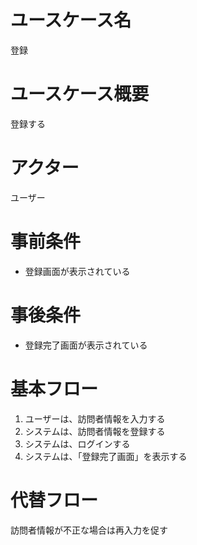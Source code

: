 # ユースケース名
登録
# ユースケース概要
登録する
# アクター
ユーザー
# 事前条件
- 登録画面が表示されている
# 事後条件
- 登録完了画面が表示されている
# 基本フロー
1. ユーザーは、訪問者情報を入力する
2. システムは、訪問者情報を登録する
3. システムは、ログインする
4. システムは、「登録完了画面」を表示する

# 代替フロー
訪問者情報が不正な場合は再入力を促す